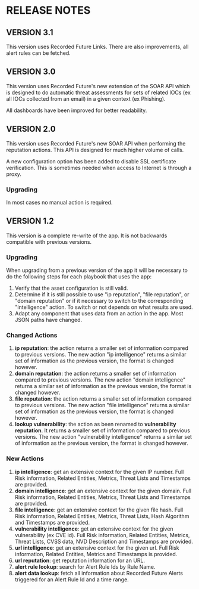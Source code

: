 # RELEASE NOTES

## VERSION 3.1

This version uses Recorded Future Links. There are also improvements, 
all alert rules can be fetched. 


## VERSION 3.0

This version uses Recorded Future's new extension of the SOAR API which is
designed to do automatic threat assessments for sets of related IOCs (ex all IOCs 
collected from an email) in a given context (ex Phishing).

All dashboards have been improved for better readability.

## VERSION 2.0

This version uses Recorded Future's new SOAR API when performing the reputation
actions. This API is designed for much higher volume of calls.

A new configuration option has been added to disable SSL certificate verification.
This is sometimes needed when access to Internet is through a proxy.

### Upgrading

In most cases no manual action is required.

## VERSION 1.2

This version is a complete re-write of the app. It is not backwards compatible
with previous versions.

### Upgrading

When upgrading from a previous version of the app it will be necessary to do
the following steps for each playbook that uses the app:

1. Verify that the asset configuration is still valid.
1. Determine if it is still possible to use "ip reputation", "file reputation",
   or "domain reputation" or if it necessary to switch to the corresponding
   "intelligence" action. To switch or not depends on what results are
   used.
1. Adapt any component that uses data from an action in the app. Most JSON
   paths have changed.

### Changed Actions

1. **ip reputation**: the action returns a smaller set of information 
   compared to previous versions. The new action "ip intelligence" returns
   a similar set of information as the previous version, the format is
   changed however.
1. **domain reputation**: the action returns a smaller set of information 
   compared to previous versions. The new action "domain intelligence" returns
   a similar set of information as the previous version, the format is
   changed however.
1. **file reputation**: the action returns a smaller set of information 
   compared to previous versions. The new action "file intelligence" returns
   a similar set of information as the previous version, the format is
   changed however.
1. **lookup vulnerability**: the action as been renamed to 
   **vulnerability reputation**. It returns a smaller set of information 
   compared to previous versions. The new action "vulnerability intelligence" 
   returns a similar set of information as the previous version, the format is
   changed however.


### New Actions

1. **ip intelligence**: get an extensive context for the given IP number. 
   Full Risk information, Related Entities, Metrics, Threat Lists and 
   Timestamps are provided.
1. **domain intelligence**: get an extensive context for the given domain.
   Full Risk information, Related Entities, Metrics, Threat Lists and 
   Timestamps are provided.
1. **file intelligence**: get an extensive context for the given file hash.
   Full Risk information, Related Entities, Metrics, Threat Lists, Hash
   Algorithm and Timestamps are provided.
1. **vulnerability intelligence**: get an extensive context for the given
   vulnerability (ex CVE id).
   Full Risk information, Related Entities, Metrics, Threat Lists, CVSS 
   data, NVD Description and Timestamps are provided.
1. **url intelligence**: get an extensive context for the given url.
   Full Risk information, Related Entities, Metrics and Timestamps is 
   provided.
1. **url reputation**: get reputation information for an URL.
1. **alert rule lookup**: search for Alert Rule Ids by Rule Name.
1. **alert data lookup**: fetch all information about Recorded Future Alerts 
   triggered for an Alert Rule Id and a time range.
